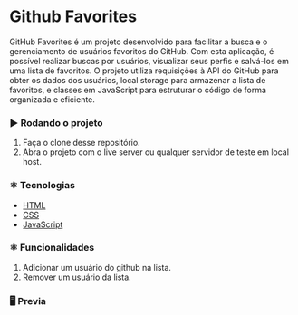 # Github Favorites

GitHub Favorites é um projeto desenvolvido para facilitar a busca e o gerenciamento de usuários favoritos do GitHub. Com esta aplicação, é possível realizar buscas por usuários, visualizar seus perfis e salvá-los em uma lista de favoritos. O projeto utiliza requisições à API do GitHub para obter os dados dos usuários, local storage para armazenar a lista de favoritos, e classes em JavaScript para estruturar o código de forma organizada e eficiente.

### :arrow_forward: Rodando o projeto
1. Faça o clone desse repositório.
2. Abra o projeto com o live server ou qualquer servidor de teste em local host.


### :atom_symbol: Tecnologias 
* [HTML](https://developer.mozilla.org/pt-BR/docs/Web/HTML)
* [CSS](https://developer.mozilla.org/pt-BR/docs/Web/CSS)
* [JavaScript](https://developer.mozilla.org/pt-BR/docs/Web/JavaScript)

### :atom_symbol: Funcionalidades

1. Adicionar um usuário do github na lista.
2. Remover um usuário da lista.


### :desktop_computer: Previa
